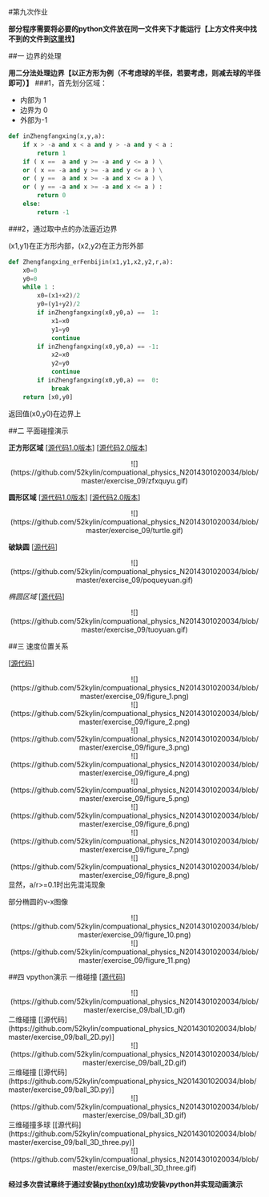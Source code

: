 
#第九次作业


**部分程序需要将必要的python文件放在同一文件夹下才能运行【上方文件夹中找不到的文件到[这里](https://github.com/52kylin/compuational_physics_N2014301020034/tree/master/exercise_09)找】**

##一 边界的处理


**用二分法处理边界【以正方形为例（不考虑球的半径，若要考虑，则减去球的半径即可）】**
###1，首先划分区域：
- 内部为 1
- 边界为 0
- 外部为-1
```python
def inZhengfangxing(x,y,a):
    if x > -a and x < a and y > -a and y < a :
        return 1
    if ( x ==  a and y >= -a and y <= a ) \
    or ( x == -a and y >= -a and y <= a ) \
    or ( y ==  a and x >= -a and x <= a ) \
    or ( y == -a and x >= -a and x <= a ) :
        return 0
    else:
        return -1
```

###2，通过取中点的办法逼近边界

(x1,y1)在正方形内部，(x2,y2)在正方形外部
```python
def Zhengfangxing_erFenbijin(x1,y1,x2,y2,r,a):
    x0=0
    y0=0
    while 1 :
        x0=(x1+x2)/2
        y0=(y1+y2)/2
        if inZhengfangxing(x0,y0,a) ==  1:
            x1=x0
            y1=y0
            continue
        if inZhengfangxing(x0,y0,a) == -1:
            x2=x0
            y2=y0
            continue
        if inZhengfangxing(x0,y0,a) ==  0:
            break  
    return [x0,y0]
```
返回值(x0,y0)在边界上




##二 平面碰撞演示

**正方形区域**
[[源代码1.0版本](https://github.com/52kylin/compuational_physics_N2014301020034/blob/master/exercise_09/fantan_zhengfangxing_old.py)]
[[源代码2.0版本](https://github.com/52kylin/compuational_physics_N2014301020034/blob/master/exercise_09/fantan_zhengfangxing_new.py)]
   <div align=center>
![](https://github.com/52kylin/compuational_physics_N2014301020034/blob/master/exercise_09/zfxquyu.gif)
   </div>




**圆形区域**
[[源代码1.0版本](https://github.com/52kylin/compuational_physics_N2014301020034/blob/master/exercise_09/circle.py)]
[[源代码2.0版本](https://github.com/52kylin/compuational_physics_N2014301020034/blob/master/exercise_09/fantan_yuan.py)]

   <div align=center>
![](https://github.com/52kylin/compuational_physics_N2014301020034/blob/master/exercise_09/turtle.gif)
   </div>


**破缺圆**
[[源代码](https://github.com/52kylin/compuational_physics_N2014301020034/blob/master/exercise_09/fantan_poqueyuan.py)]
   <div align=center>
![](https://github.com/52kylin/compuational_physics_N2014301020034/blob/master/exercise_09/poqueyuan.gif)
   </div>


*椭圆区域*
[[源代码](https://github.com/52kylin/compuational_physics_N2014301020034/blob/master/exercise_09/tuoyuan.py)]
   <div align=center>
![](https://github.com/52kylin/compuational_physics_N2014301020034/blob/master/exercise_09/tuoyuan.gif)
   </div>

##三 速度位置关系

[[源代码](https://github.com/52kylin/compuational_physics_N2014301020034/blob/master/exercise_09/poYuan.py)]
   <div align=center>
![](https://github.com/52kylin/compuational_physics_N2014301020034/blob/master/exercise_09/figure_1.png)
   </div>
   <div align=center>
![](https://github.com/52kylin/compuational_physics_N2014301020034/blob/master/exercise_09/figure_2.png)
   </div>
   <div align=center>
![](https://github.com/52kylin/compuational_physics_N2014301020034/blob/master/exercise_09/figure_3.png)
   </div>
   <div align=center>
![](https://github.com/52kylin/compuational_physics_N2014301020034/blob/master/exercise_09/figure_4.png)
   </div>
   <div align=center>
![](https://github.com/52kylin/compuational_physics_N2014301020034/blob/master/exercise_09/figure_5.png)
   </div>
   <div align=center>
![](https://github.com/52kylin/compuational_physics_N2014301020034/blob/master/exercise_09/figure_6.png)
   </div>
   <div align=center>
![](https://github.com/52kylin/compuational_physics_N2014301020034/blob/master/exercise_09/figure_7.png)
   </div>
   <div align=center>
![](https://github.com/52kylin/compuational_physics_N2014301020034/blob/master/exercise_09/figure_8.png)
   </div>
显然，a/r>=0.1时出先混沌现象

部分椭圆的v-x图像
   <div align=center>
![](https://github.com/52kylin/compuational_physics_N2014301020034/blob/master/exercise_09/figure_10.png)
   </div>
   <div align=center>
![](https://github.com/52kylin/compuational_physics_N2014301020034/blob/master/exercise_09/figure_11.png)
   </div>



##四 vpython演示
一维碰撞
[[源代码](https://github.com/52kylin/compuational_physics_N2014301020034/blob/master/exercise_09/ball_1D.py)]
   <div align=center>
![](https://github.com/52kylin/compuational_physics_N2014301020034/blob/master/exercise_09/ball_1D.gif)
   </div>
二维碰撞
[[源代码](https://github.com/52kylin/compuational_physics_N2014301020034/blob/master/exercise_09/ball_2D.py)]
   <div align=center>
![](https://github.com/52kylin/compuational_physics_N2014301020034/blob/master/exercise_09/ball_2D.gif)
   </div>
三维碰撞
[[源代码](https://github.com/52kylin/compuational_physics_N2014301020034/blob/master/exercise_09/ball_3D.py)]
   <div align=center>
![](https://github.com/52kylin/compuational_physics_N2014301020034/blob/master/exercise_09/ball_3D.gif)
   </div>
三维碰撞多球
[[源代码](https://github.com/52kylin/compuational_physics_N2014301020034/blob/master/exercise_09/ball_3D_three.py)]
   <div align=center>
![](https://github.com/52kylin/compuational_physics_N2014301020034/blob/master/exercise_09/ball_3D_three.gif)
   </div>


**经过多次尝试章终于通过安装[python(xy)](http://www.softpedia.com/get/Programming/Other-Programming-Files/Python-x-y.shtm)成功安装vpython并实现动画演示**
